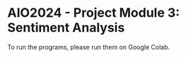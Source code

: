# AIO2024 - Project Module 3: Sentiment Analysis

To run the programs, please run them on Google Colab.